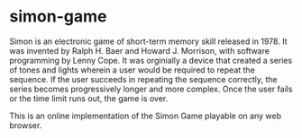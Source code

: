 # simon-game

Simon is an electronic game of short-term memory skill released in 1978. It was invented by Ralph H. Baer and Howard J. Morrison, with software programming by Lenny Cope. It was orginially a device that created a series of tones and lights wherein a user would be required to repeat the sequence. If the user succeeds in repeating the sequence correctly, the series becomes progressively longer and more complex. Once the user fails or the time limit runs out, the game is over.

This is an online implementation of the Simon Game playable on any web browser. 
